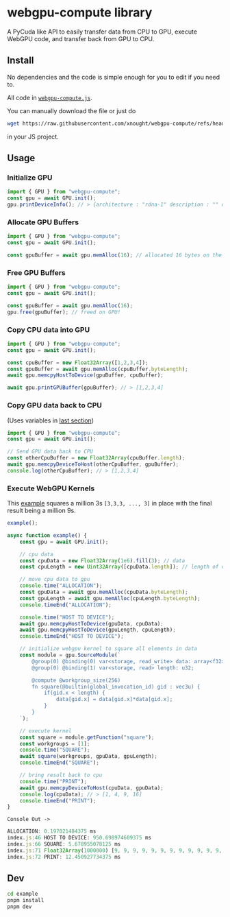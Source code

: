 # webgpu-compute library 

A PyCuda like API to easily transfer data from CPU to GPU, execute WebGPU code, and transfer back from GPU to CPU.


## Install

No dependencies and the code is simple enough for you to edit if you need to.

All code in [`webgpu-compute.js`](webgpu-compute.js).

You can manually download the file or just do

```bash
wget https://raw.githubusercontent.com/xnought/webgpu-compute/refs/heads/main/webgpu-compute.js 
```

in your JS project.

## Usage

### Initialize GPU

```js
import { GPU } from "webgpu-compute";
const gpu = await GPU.init(); 
gpu.printDeviceInfo(); // > {architecture : "rdna-1" description : "" device : "" vendor : "amd"}
```

### Allocate GPU Buffers

```js
import { GPU } from "webgpu-compute";
const gpu = await GPU.init(); 

const gpuBuffer = await gpu.memAlloc(16); // allocated 16 bytes on the GPU
```

### Free GPU Buffers

```js
import { GPU } from "webgpu-compute";
const gpu = await GPU.init(); 

const gpuBuffer = await gpu.memAlloc(16);
gpu.free(gpuBuffer); // freed on GPU!
```

### Copy CPU data into GPU

```js
import { GPU } from "webgpu-compute";
const gpu = await GPU.init(); 

const cpuBuffer = new Float32Array([1,2,3,4]);
const gpuBuffer = await gpu.memAlloc(cpuBuffer.byteLength); 
await gpu.memcpyHostToDevice(gpuBuffer, cpuBuffer);

await gpu.printGPUBuffer(gpuBuffer); // > [1,2,3,4]
```

### Copy GPU data back to CPU 

(Uses variables in [last section](#copy-cpu-data-into-gpu))

```js
import { GPU } from "webgpu-compute";
const gpu = await GPU.init(); 

// Send GPU data back to CPU
const otherCpuBuffer = new Float32Array(cpuBuffer.length);
await gpu.memcpyDeviceToHost(otherCpuBuffer, gpuBuffer);
console.log(otherCpuBuffer); // > [1,2,3,4]
```

### Execute WebGPU Kernels 

This [example](./example/index.js) squares a million 3s `[3,3,3, ..., 3]` in place with the final result being a million 9s.

```js
example();

async function example() {
	const gpu = await GPU.init();

	// cpu data
	const cpuData = new Float32Array(1e6).fill(3); // data
	const cpuLength = new Uint32Array([cpuData.length]); // length of data

	// move cpu data to gpu
	console.time("ALLOCATION");
	const gpuData = await gpu.memAlloc(cpuData.byteLength);
	const gpuLength = await gpu.memAlloc(cpuLength.byteLength);
	console.timeEnd("ALLOCATION");

	console.time("HOST TO DEVICE");
	await gpu.memcpyHostToDevice(gpuData, cpuData);
	await gpu.memcpyHostToDevice(gpuLength, cpuLength);
	console.timeEnd("HOST TO DEVICE");

	// initialize webgpu kernel to square all elements in data
	const module = gpu.SourceModule(`
		@group(0) @binding(0) var<storage, read_write> data: array<f32>;
		@group(0) @binding(1) var<storage, read> length: u32;

		@compute @workgroup_size(256)
		fn square(@builtin(global_invocation_id) gid : vec3u) {
			if(gid.x < length) {
				data[gid.x] = data[gid.x]*data[gid.x];
			}
		}
	`);

	// execute kernel
	const square = module.getFunction("square");
	const workgroups = [1];
	console.time("SQUARE");
	await square(workgroups, gpuData, gpuLength);
	console.timeEnd("SQUARE");

	// bring result back to cpu
	console.time("PRINT");
	await gpu.memcpyDeviceToHost(cpuData, gpuData);
	console.log(cpuData); // > [1, 4, 9, 16]
	console.timeEnd("PRINT");
}
```

`Console Out ->`

```js
ALLOCATION: 0.197021484375 ms
index.js:46 HOST TO DEVICE: 950.698974609375 ms
index.js:66 SQUARE: 5.678955078125 ms
index.js:71 Float32Array(1000000) [9, 9, 9, 9, 9, 9, 9, 9, 9, 9, 9, 9, 9, 9, 9, 9, 9, 9, 9, 9, 9, 9, 9, 9, 9, 9, 9, 9, 9, 9, 9, 9, 9, 9, 9, 9, 9, 9, 9, 9, 9, 9, 9, 9, 9, 9, 9, 9, 9, 9, 9, 9, 9, 9, 9, 9, 9, 9, 9, 9, 9, 9, 9, 9, 9, 9, 9, 9, 9, 9, 9, 9, 9, 9, 9, 9, 9, 9, 9, 9, 9, 9, 9, 9, 9, 9, 9, 9, 9, 9, 9, 9, 9, 9, 9, 9, 9, 9, 9, 9, …]
index.js:72 PRINT: 12.450927734375 ms
```


## Dev

```bash
cd example
pnpm install
pnpm dev
```
